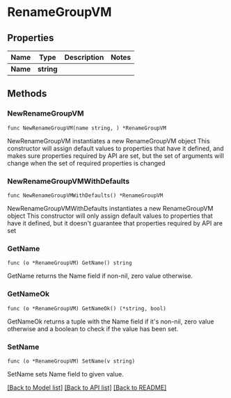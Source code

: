 # RenameGroupVM

## Properties

Name | Type | Description | Notes
------------ | ------------- | ------------- | -------------
**Name** | **string** |  | 

## Methods

### NewRenameGroupVM

`func NewRenameGroupVM(name string, ) *RenameGroupVM`

NewRenameGroupVM instantiates a new RenameGroupVM object
This constructor will assign default values to properties that have it defined,
and makes sure properties required by API are set, but the set of arguments
will change when the set of required properties is changed

### NewRenameGroupVMWithDefaults

`func NewRenameGroupVMWithDefaults() *RenameGroupVM`

NewRenameGroupVMWithDefaults instantiates a new RenameGroupVM object
This constructor will only assign default values to properties that have it defined,
but it doesn't guarantee that properties required by API are set

### GetName

`func (o *RenameGroupVM) GetName() string`

GetName returns the Name field if non-nil, zero value otherwise.

### GetNameOk

`func (o *RenameGroupVM) GetNameOk() (*string, bool)`

GetNameOk returns a tuple with the Name field if it's non-nil, zero value otherwise
and a boolean to check if the value has been set.

### SetName

`func (o *RenameGroupVM) SetName(v string)`

SetName sets Name field to given value.



[[Back to Model list]](../README.md#documentation-for-models) [[Back to API list]](../README.md#documentation-for-api-endpoints) [[Back to README]](../README.md)


